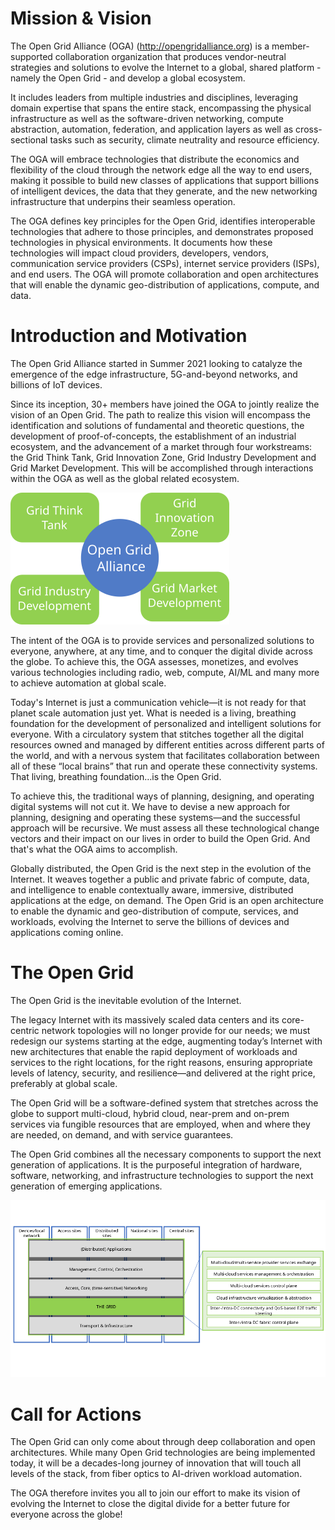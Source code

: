 # Mission & Vision

The Open Grid Alliance (OGA) (http://opengridalliance.org) is a member-supported
collaboration organization that produces vendor-neutral strategies and solutions to
evolve the Internet to a global, shared platform - namely the Open Grid - and develop a global ecosystem.

It includes leaders from multiple industries and disciplines,
leveraging domain expertise that spans the entire stack,
encompassing the physical infrastructure as well as the software-driven networking, compute abstraction, automation,
federation, and application layers as well as cross-sectional tasks such as security, climate neutrality and resource efficiency.

The OGA will embrace technologies that distribute the economics and flexibility of the cloud
through the network edge all the way to end users,
making it possible to build new classes of applications
that support billions of intelligent devices, the data that they generate,
and the new networking infrastructure that underpins their seamless operation.

The OGA defines key principles for the Open Grid,
identifies interoperable technologies that adhere to those principles,
and demonstrates proposed technologies in physical environments.
It documents how these technologies will impact cloud providers, developers,
vendors, communication service providers (CSPs), internet service providers (ISPs), and end users.
The OGA will promote collaboration and open architectures
that will enable the dynamic geo-distribution of applications, compute, and data.

# Introduction and Motivation

The Open Grid Alliance started in Summer 2021 looking to catalyze the emergence of the edge infrastructure,
5G-and-beyond networks, and billions of IoT devices.

Since its inception, 30+ members have joined the OGA to jointly realize the vision of an Open Grid.
The path to realize this vision will encompass the identification and solutions of fundamental and theoretic questions,
the development of proof-of-concepts, the establishment of an industrial ecosystem,
and the advancement of a market through four workstreams:
the Grid Think Tank, Grid Innovation Zone, Grid Industry Development and Grid Market Development.
This will be accomplished through interactions within the OGA as well as the global related ecosystem.

![Grid workstreams](Grid_workstreams.png)

The intent of the OGA is to provide services and personalized solutions to everyone, anywhere, at any time,
and to conquer the digital divide across the globe.
To achieve this, the OGA assesses, monetizes, and evolves
various technologies including radio, web, compute, AI/ML and many more to achieve automation at global scale.

Today's Internet is just a communication vehicle—it is not ready for that planet scale automation just yet.
What is needed is a living, breathing foundation for the development of personalized and intelligent solutions for everyone.
With a circulatory system that stitches together all the digital resources owned and managed by different entities
across different parts of the world,
and with a nervous system that facilitates collaboration
between all of these “local brains” that run and operate these connectivity systems.
That living, breathing foundation…is the Open Grid.

To achieve this, the traditional ways of planning, designing, and operating digital systems will not cut it.
We have to devise a new approach for planning, designing and operating these systems—and the successful approach will be recursive.
We must assess all these technological change vectors and their impact on our lives in order to build the Open Grid.
And that's what the OGA aims to accomplish.

Globally distributed, the Open Grid is the next step in the evolution of the Internet.
It weaves together a public and private fabric of compute, data, and intelligence
to enable contextually aware, immersive, distributed applications at the edge, on demand.
The Open Grid is an open architecture to enable the dynamic and geo-distribution
of compute, services, and workloads, evolving the Internet to serve the billions of devices and applications coming online.

# The Open Grid

The Open Grid is the inevitable evolution of the Internet.

The legacy Internet with its massively scaled data centers and its core-centric network topologies will no longer provide for our needs;
we must redesign our systems starting at the edge, augmenting today’s Internet with new architectures
that enable the rapid deployment of workloads and services to the right locations, for the right reasons,
ensuring appropriate levels of latency, security, and resilience—and delivered at the right price, preferably at global scale.

The Open Grid will be a software-defined system
that stretches across the globe to support multi-cloud, hybrid cloud, near-prem and on-prem services
via fungible resources that are employed, when and where they are needed, on demand, and with service guarantees.

The Open Grid combines all the necessary components to support the next generation of applications.
It is the purposeful integration of hardware, software, networking, and infrastructure technologies
to support the next generation of emerging applications.

![Grid high-level illustration](Grid_highlevel_illustration.png)

# Call for Actions

The Open Grid can only come about through deep collaboration and open architectures.
While many Open Grid technologies are being implemented today,
it will be a decades-long journey of innovation that will touch all levels of the stack,
from fiber optics to AI-driven workload automation.

The OGA therefore invites you all to join our effort to make its vision of evolving the Internet
to close the digital divide for a better future for everyone across the globe!
